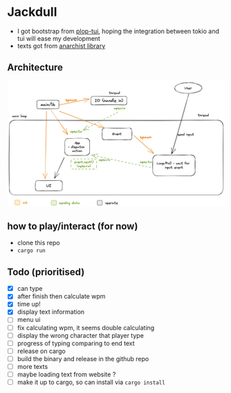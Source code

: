 # Jackdull

- I got bootstrap from [plop-tui]( https://github.com/ilaborie/plop-tui), hoping the integration between tokio and tui will ease my development
- texts got from [anarchist library](https://theanarchistlibrary)

## Architecture
![image](docs/architecture.png)


## how to play/interact (for now)
- clone this repo
- `cargo run`

## Todo (prioritised)
- [x] can type
- [x] after finish then calculate wpm
- [x] time up!
- [x] display text information
- [ ] menu ui
- [ ] fix calculating wpm, it seems double calculating
- [ ] display the wrong character that player type
- [ ] progress of typing comparing to end text
- [ ] release on cargo
- [ ] build the binary and release in the github repo
- [ ] more texts
- [ ] maybe loading text from website ?
- [ ] make it up to cargo, so can install via `cargo install`
